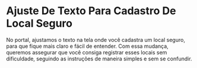 # Ajuste De Texto Para Cadastro De Local Seguro

No portal, ajustamos o texto na tela onde você cadastra um local seguro, para que fique mais claro e fácil de entender. Com essa mudança, queremos assegurar que você consiga registrar esses locais sem dificuldade, seguindo as instruções de maneira simples e sem se confundir.

